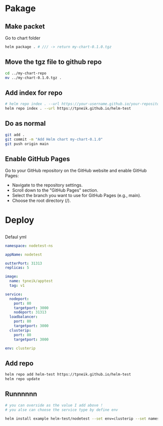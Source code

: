 
# Pakage
## Make packet
Go to chart folder 
```bash
helm package . # /// -> return my-chart-0.1.0.tgz
```
## Move the tgz file to github repo

```bash
cd ../my-chart-repo
mv ../my-chart-0.1.0.tgz .
```

## Add index for repo 
```bash 
# helm repo index . --url https://your-username.github.io/your-repository, below is mine !
helm repo index . --url https://tpneik.github.io/helm-test
```

## Do as normal
```bash
git add .
git commit -m "Add Helm chart my-chart-0.1.0"
git push origin main
```

## Enable GitHub Pages
Go to your GitHub repository on the GitHub website and enable GitHub Pages:

- Navigate to the repository settings.
- Scroll down to the "GitHub Pages" section.
- Select the branch you want to use for GitHub Pages (e.g., main).
- Choose the root directory (/).


# Deploy 

##
Defaul yml

```yaml
namespace: nodetest-ns

appName: nodetest

outterPort: 31313
replicas: 5

image:
  name: tpneik/apptest
  tag: v1

service:
  nodeport:
    port: 80
    targetport: 3000
    nodeport: 31313
  loadbalancer:
    port: 80
    targetport: 3000
  clusterip:
    port: 80
    targetport: 3000

env: clusterip
```

## Add repo
```bash
helm repo add helm-test https://tpneik.github.io/helm-test
helm repo update
```
## Runnnnnn
```bash
# you can overside as the value I add above !
# you alse can choose the service type by define env

helm install example helm-test/nodetest --set env=clusterip --set namespace=example
```